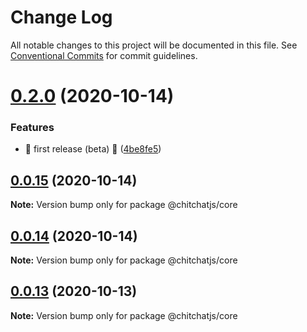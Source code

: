 # Change Log

All notable changes to this project will be documented in this file.
See [Conventional Commits](https://conventionalcommits.org) for commit guidelines.

# [0.2.0](https://github.com/kevindra/chitchatjs/compare/@chitchatjs/core@0.0.15...@chitchatjs/core@0.2.0) (2020-10-14)


### Features

* 🎉 first release (beta) 🎉 ([4be8fe5](https://github.com/kevindra/chitchatjs/commit/4be8fe50072d52547d2da83c069f4de3b12ef194))





## [0.0.15](https://github.com/kevindra/chitchatjs/compare/@chitchatjs/core@0.0.14...@chitchatjs/core@0.0.15) (2020-10-14)

**Note:** Version bump only for package @chitchatjs/core





## [0.0.14](https://github.com/kevindra/chitchatjs/compare/@chitchatjs/core@0.0.13...@chitchatjs/core@0.0.14) (2020-10-14)

**Note:** Version bump only for package @chitchatjs/core





## [0.0.13](https://github.com/kevindra/chitchatjs/compare/@chitchatjs/core@0.0.12...@chitchatjs/core@0.0.13) (2020-10-13)

**Note:** Version bump only for package @chitchatjs/core
